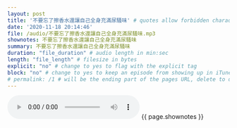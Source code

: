 ```yaml
---
layout: post
title: '不要忘了擦香水還讓自己全身充滿尿騷味' # quotes allow forbidden characters like the colon
date: '2020-11-18 20:14:46'
file: /audio/不要忘了擦香水還讓自己全身充滿尿騷味.mp3
shownotes: 不要忘了擦香水還讓自己全身充滿尿騷味
summary: 不要忘了擦香水還讓自己全身充滿尿騷味
duration: "file_duration" # audio length in min:sec
length: "file_length" # filesize in bytes
explicit: "no" # change to yes to flag with the explicit tag
block: "no" # change to yes to keep an episode from showing up in iTunes
# permalink: /1 # will be the ending part of the pages URL, delete to default to the title
---
```


<audio controls>
<source src="{{site.url}}{{site.baseurl}}{{ page.file }}" type="audio/x-mp3">
Your browser does not support the audio element.
</audio>
{{ page.shownotes }}
